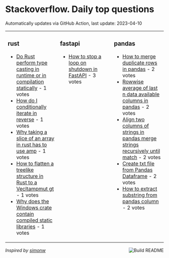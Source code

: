 # Stackoverflow. Daily top questions 

Automatically updates via GitHub Action, last update: <!-- date starts -->2023-04-10<!-- date ends -->


<table><tr><td valign="top" width="33%">

### rust
<!-- rust starts -->
* [Do Rust perform type casting in runtime or in compilation statically](https://stackoverflow.com/questions/75969788/do-rust-perform-type-casting-in-runtime-or-in-compilation-statically) - 1 votes
* [How do I conditionally iterate in reverse](https://stackoverflow.com/questions/75976750/how-do-i-conditionally-iterate-in-reverse) - 1 votes
* [Why taking a slice of an array in rust has to use amp](https://stackoverflow.com/questions/75973465/why-taking-a-slice-of-an-array-in-rust-has-to-use) - 1 votes
* [How to flatten a treelike structure in Rust to a Vecltampmut gt](https://stackoverflow.com/questions/75971564/how-to-flatten-a-tree-like-structure-in-rust-to-a-vecmut) - 1 votes
* [Why does the Windows crate contain compiled static libraries](https://stackoverflow.com/questions/75978884/why-does-the-windows-crate-contain-compiled-static-libraries) - 1 votes
<!-- rust ends -->
</td><td valign="top" width="34%">


### fastapi
<!-- fastapi starts -->
* [How to stop a loop on shutdown in FastAPI](https://stackoverflow.com/questions/75975807/how-to-stop-a-loop-on-shutdown-in-fastapi) - 3 votes
<!-- fastapi ends -->
</td><td valign="top" width="34%">


### pandas
<!-- pandas starts -->
* [How to merge duplicate rows in pandas](https://stackoverflow.com/questions/75974190/how-to-merge-duplicate-rows-in-pandas) - 2 votes
* [Rowwise average of last n data available columns in pandas](https://stackoverflow.com/questions/75968804/row-wise-average-of-last-n-data-available-columns-in-pandas) - 2 votes
* [Align two columns of strings in pandas merge strings recursively until match](https://stackoverflow.com/questions/75971833/align-two-columns-of-strings-in-pandas-merge-strings-recursively-until-match) - 2 votes
* [Create txt file from Pandas Dataframe](https://stackoverflow.com/questions/75968905/create-txt-file-from-pandas-dataframe) - 2 votes
* [How to extract substring from pandas column](https://stackoverflow.com/questions/75968750/how-to-extract-substring-from-pandas-column) - 2 votes
<!-- pandas ends -->
</td></tr></table>

<a href="https://github.com/hp0404/hp0404/actions"><img src="https://github.com/hp0404/hp0404/workflows/Build%20README/badge.svg" align="right" alt="Build README"></a> <p>*Inspired by  [simonw](https://github.com/simonw/simonw)*</p>
